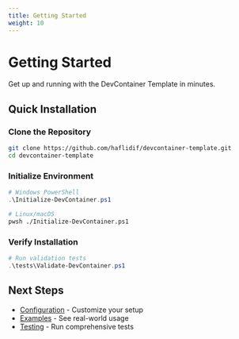 ```yaml
---
title: Getting Started
weight: 10
---
```


# Getting Started

Get up and running with the DevContainer Template in minutes.

## Quick Installation

### Clone the Repository

```bash
git clone https://github.com/haflidif/devcontainer-template.git
cd devcontainer-template
```

### Initialize Environment

```powershell
# Windows PowerShell
.\Initialize-DevContainer.ps1
```

```bash
# Linux/macOS
pwsh ./Initialize-DevContainer.ps1
```

### Verify Installation

```powershell
# Run validation tests
.\tests\Validate-DevContainer.ps1
```

## Next Steps

- [Configuration](../configuration/) - Customize your setup
- [Examples](../examples/) - See real-world usage
- [Testing](../testing/) - Run comprehensive tests
